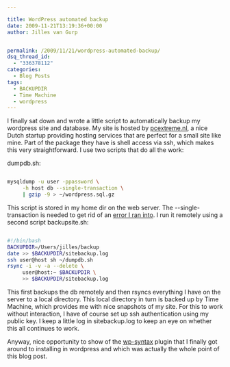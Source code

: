 ```yaml
---

title: WordPress automated backup
date: 2009-11-21T13:19:36+00:00
author: Jilles van Gurp


permalink: /2009/11/21/wordpress-automated-backup/
dsq_thread_id:
  - "336378112"
categories:
  - Blog Posts
tags:
  - BACKUPDIR
  - Time Machine
  - wordpress
---
```

I finally sat down and wrote a little script to automatically backup my wordpress site and database. My site is hosted by [pcextreme.nl](http://www.pcextreme.nl), a nice Dutch startup providing hosting services that are perfect for a small site like mine. Part of the package they have is shell access via ssh, which makes this very straightforward. I use two scripts that do all the work:

dumpdb.sh:

```bash

mysqldump -u user -ppassword \
     -h host db --single-transaction \
     | gzip -9 > ~/wordpress.sql.gz

```

This script is stored in my home dir on the web server. The --single-transaction is needed to get rid of an [error I ran into](http://forums.mysql.com/read.php?10,108835,112951#msg-112951). I run it remotely using a second script backupsite.sh:

```bash

#!/bin/bash
BACKUPDIR=/Users/jilles/backup
date >> $BACKUPDIR/sitebackup.log
ssh user@host sh ~/dumpdb.sh
rsync -i -v -a --delete \
     user@host:~ $BACKUPDIR \
     >> $BACKUPDIR/sitebackup.log

```

This first backups the db remotely and then rsyncs everything I have on the server to a local directory. This local directory in turn is backed up by Time Machine, which provides me with nice snapshots of my site. For this to work without interaction, I have of course set up ssh authentication using my public key.  I keep a little log in sitebackup.log to keep an eye on whether this all continues to work.

Anyway, nice opportunity to show of the [wp-syntax](http://wordpress.org/extend/plugins/wp-syntax/) plugin that I finally got around to installing in wordpress and which was actually the whole point of this blog post.